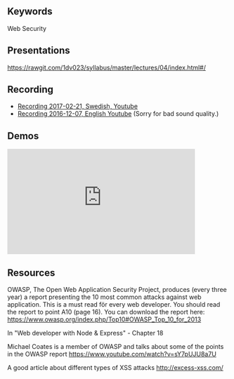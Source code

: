 ## Keywords
Web Security

## Presentations
https://rawgit.com/1dv023/syllabus/master/lectures/04/index.html#/

## Recording
* [Recording 2017-02-21, Swedish, Youtube](https://youtu.be/HGU7WuKr5mw?t=642)
* [Recording 2016-12-07, English Youtube](https://youtu.be/_l9hb4lv84E) (Sorry for bad sound quality.)

## Demos
<iframe width="427" height="240" src="https://www.youtube.com/embed/cfFlZnrco70" frameborder="0" allowfullscreen></iframe>

## Resources
OWASP, The Open Web Application Security Project, produces (every three year) a report presenting the 10 most common attacks against web application. This is a must read för every web developer. You should read the report to point A10 (page 16). You can download the report here: https://www.owasp.org/index.php/Top10#OWASP_Top_10_for_2013

In "Web developer with Node & Express" - Chapter 18

Michael Coates is a member of OWASP and talks about some of the points in the OWASP report
https://www.youtube.com/watch?v=sY7pUJU8a7U

A good article about different types of XSS attacks
http://excess-xss.com/
